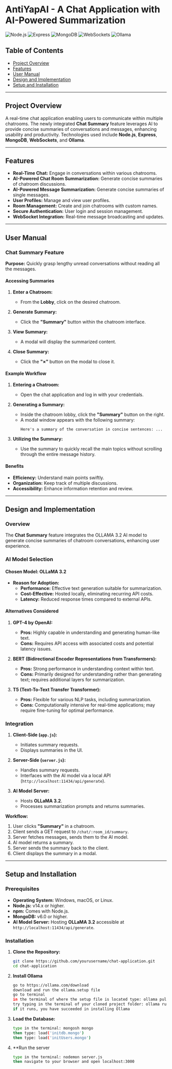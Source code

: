 # AntiYapAI - A Chat Application with AI-Powered Summarization

![Node.js](https://img.shields.io/badge/node.js-v14.0.0-brightgreen.svg)
![Express](https://img.shields.io/badge/express-v4.17.1-lightgrey.svg)
![MongoDB](https://img.shields.io/badge/mongodb-v6.3.0-green.svg)
![WebSockets](https://img.shields.io/badge/WebSockets-Enabled-yellow.svg)
![Ollama](https://img.shields.io/badge/ollama-brightgreen.svg)

## Table of Contents

- [Project Overview](#project-overview)
- [Features](#features)
- [User Manual](#user-manual)
- [Design and Implementation](#design-and-implementation)
- [Setup and Installation](#setup-and-installation)

---

## Project Overview

A real-time chat application enabling users to communicate within multiple chatrooms. The newly integrated **Chat Summary** feature leverages AI to provide concise summaries of conversations and messages, enhancing usability and productivity. Technologies used include **Node.js**, **Express**, **MongoDB**, **WebSockets**, and **Ollama**.

---

## Features

- **Real-Time Chat:** Engage in conversations within various chatrooms.
- **AI-Powered Chat Room Summarization:** Generate concise summaries of chatroom discussions.
- **AI-Powered Message Summarization:** Generate concise summaries of single messages.
- **User Profiles:** Manage and view user profiles.
- **Room Management:** Create and join chatrooms with custom names.
- **Secure Authentication:** User login and session management.
- **WebSocket Integration:** Real-time message broadcasting and updates.

---

## User Manual

### Chat Summary Feature

**Purpose:** Quickly grasp lengthy unread conversations without reading all the messages.

#### Accessing Summaries

1. **Enter a Chatroom:**
   - From the **Lobby**, click on the desired chatroom.

2. **Generate Summary:**
   - Click the **"Summary"** button within the chatroom interface.

3. **View Summary:**
   - A modal will display the summarized content.

4. **Close Summary:**
   - Click the **"×"** button on the modal to close it.

#### Example Workflow

1. **Entering a Chatroom:**
   - Open the chat application and log in with your credentials.

2. **Generating a Summary:**
   - Inside the chatroom lobby, click the **"Summary"** button on the right.
   - A modal window appears with the following summary:
     ```
     Here's a summary of the conversation in concise sentences: ...
     ```

3. **Utilizing the Summary:**
   - Use the summary to quickly recall the main topics without scrolling through the entire message history.

#### Benefits

- **Efficiency:** Understand main points swiftly.
- **Organization:** Keep track of multiple discussions.
- **Accessibility:** Enhance information retention and review.

---

## Design and Implementation

### Overview

The **Chat Summary** feature integrates the OLLAMA 3.2 AI model to generate concise summaries of chatroom conversations, enhancing user experience.

### AI Model Selection

#### Chosen Model: **OLLaMA 3.2**

- **Reason for Adoption:**
  - **Performance:** Effective text generation suitable for summarization.
  - **Cost-Effective:** Hosted locally, eliminating recurring API costs.
  - **Latency:** Reduced response times compared to external APIs.

#### Alternatives Considered

1. **GPT-4 by OpenAI:**
   - **Pros:** Highly capable in understanding and generating human-like text.
   - **Cons:** Requires API access with associated costs and potential latency issues.

2. **BERT (Bidirectional Encoder Representations from Transformers):**
   - **Pros:** Strong performance in understanding context within text.
   - **Cons:** Primarily designed for understanding rather than generating text; requires additional layers for summarization.

3. **T5 (Text-To-Text Transfer Transformer):**
   - **Pros:** Flexible for various NLP tasks, including summarization.
   - **Cons:** Computationally intensive for real-time applications; may require fine-tuning for optimal performance.

### Integration

1. **Client-Side (`app.js`):**
   - Initiates summary requests.
   - Displays summaries in the UI.

2. **Server-Side (`server.js`):**
   - Handles summary requests.
   - Interfaces with the AI model via a local API (`http://localhost:11434/api/generate`).

3. **AI Model Server:**
   - Hosts **OLLaMA 3.2**.
   - Processes summarization prompts and returns summaries.

**Workflow:**

1. User clicks **"Summary"** in a chatroom.
2. Client sends a GET request to `/chat/:room_id/summary`.
3. Server fetches messages, sends them to the AI model.
4. AI model returns a summary.
5. Server sends the summary back to the client.
6. Client displays the summary in a modal.

---

## Setup and Installation

### Prerequisites

- **Operating System:** Windows, macOS, or Linux.
- **Node.js:** v14.x or higher.
- **npm:** Comes with Node.js.
- **MongoDB:** v6.0 or higher.
- **AI Model Server:** Hosting **OLLaMA 3.2** accessible at `http://localhost:11434/api/generate`.

### Installation

1. **Clone the Repository:**

   ```bash
   git clone https://github.com/yourusername/chat-application.git
   cd chat-application

2. **Install Ollama**

   ```bash
   go to https://ollama.com/download
   download and run the ollama.setup file
   go to terminal
   in the terminal of where the setup file is located type: ollama pull llama3.2
   try typing in the terminal of your cloned project folder: ollama run llama3.2:latest
   if it runs, you have succeeded in installing Ollama

2. **Load the Database:**
   
   ```bash
   type in the terminal: mongosh mongo
   then type: load('initdb.mongo')
   then type: load('initUsers.mongo')
   
3. **Run the server

   ```bash
   type in the terminal: nodemon server.js
   then navigate to your browser and open localhost:3000 
